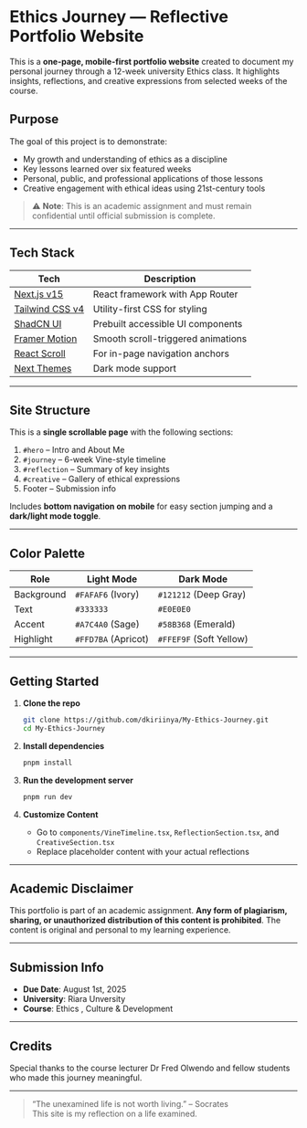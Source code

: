 #  Ethics Journey — Reflective Portfolio Website

This is a **one-page, mobile-first portfolio website** created to document my personal journey through a 12-week university Ethics class. It highlights insights, reflections, and creative expressions from selected weeks of the course.

##  Purpose

The goal of this project is to demonstrate:

- My growth and understanding of ethics as a discipline
- Key lessons learned over six featured weeks
- Personal, public, and professional applications of those lessons
- Creative engagement with ethical ideas using 21st-century tools

> ⚠️ **Note**: This is an academic assignment and must remain confidential until official submission is complete.

---

##  Tech Stack

| Tech | Description |
|------|-------------|
| [Next.js v15](https://nextjs.org/) | React framework with App Router |
| [Tailwind CSS v4](https://tailwindcss.com/) | Utility-first CSS for styling |
| [ShadCN UI](https://ui.shadcn.dev/) | Prebuilt accessible UI components |
| [Framer Motion](https://www.framer.com/motion/) | Smooth scroll-triggered animations |
| [React Scroll](https://www.npmjs.com/package/react-scroll) | For in-page navigation anchors |
| [Next Themes](https://github.com/pacocoursey/next-themes) | Dark mode support |

---

##  Site Structure

This is a **single scrollable page** with the following sections:

1. `#hero` – Intro and About Me  
2. `#journey` – 6-week Vine-style timeline  
3. `#reflection` – Summary of key insights  
4. `#creative` – Gallery of ethical expressions  
5. Footer – Submission info  

Includes **bottom navigation on mobile** for easy section jumping and a **dark/light mode toggle**.

---

##  Color Palette

| Role | Light Mode | Dark Mode |
|------|------------|-----------|
| Background | `#FAFAF6` (Ivory) | `#121212` (Deep Gray) |
| Text | `#333333` | `#E0E0E0` |
| Accent | `#A7C4A0` (Sage) | `#58B368` (Emerald) |
| Highlight | `#FFD7BA` (Apricot) | `#FFEF9F` (Soft Yellow) |

---

##  Getting Started

1. **Clone the repo**
   ```bash
   git clone https://github.com/dkiriinya/My-Ethics-Journey.git
   cd My-Ethics-Journey
   ```

2. **Install dependencies**
   ```bash
   pnpm install
   ```

3. **Run the development server**
   ```bash
   pnpm run dev
   ```

4. **Customize Content**
   - Go to `components/VineTimeline.tsx`, `ReflectionSection.tsx`, and `CreativeSection.tsx`
   - Replace placeholder content with your actual reflections

---

##  Academic Disclaimer

This portfolio is part of an academic assignment. **Any form of plagiarism, sharing, or unauthorized distribution of this content is prohibited**. The content is original and personal to my learning experience.

---

##  Submission Info

- **Due Date**: August 1st, 2025  
- **University**: Riara Unversity
- **Course**: Ethics , Culture & Development

---

##  Credits

Special thanks to the course lecturer Dr Fred Olwendo and fellow students who made this journey meaningful.

---

> “The unexamined life is not worth living.” – Socrates  
> This site is my reflection on a life examined.

